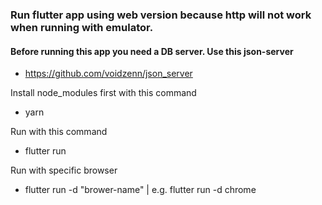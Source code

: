 ### Run flutter app using web version because http will not work when running with emulator.

#### Before running this app you need a DB server. Use this json-server
- https://github.com/voidzenn/json_server

Install node_modules first with this command
- yarn

Run with this command
- flutter run

Run with specific browser
- flutter run -d "brower-name" | e.g. flutter run -d chrome
